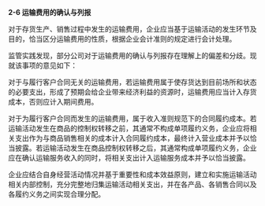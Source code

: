 **2-6 运输费用的确认与列报**

对于存货生产、销售过程中发生的运输费用，企业应当基于运输活动的发生环节及目的，恰当区分运输费用的性质，根据企业会计准则的规定进行会计处理。

监管实践发现，部分公司对于运输费用的确认与列报存在理解上的偏差和分歧。现就该事项的意见如下：

对于与履行客户合同无关的运输费用，若运输费用属于使存货达到目前场所和状态的必要支出，形成了预期会给企业带来经济利益的资源时，运输费用应当计入存货成本，否则应计入期间费用。

对于为履行客户合同而发生的运输费用，属于收入准则规范下的合同履约成本。若运输活动发生在商品的控制权转移之前，其通常不构成单项履约义务，企业应将相关支出作为与商品销售相关的成本计入合同履约成本，最终计入营业成本并予以恰当披露。若运输活动发生在商品控制权转移之后，其通常构成单项履约义务，企业应在确认运输服务收入的同时，将相关支出计入运输服务成本并予以恰当披露。

企业应结合自身经营活动情况并基于重要性和成本效益原则，建立和实施运输活动相关内部控制，充分完整地归集运输活动相关支出，并在各产品、各销售合同以及各履约义务之间实现合理分配。